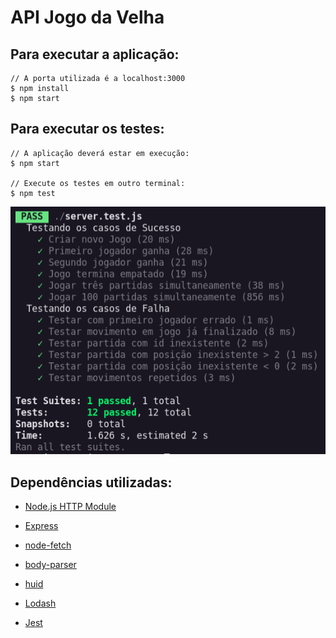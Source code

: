 # API Jogo da Velha

## Para executar a aplicação:

    // A porta utilizada é a localhost:3000
    $ npm install
    $ npm start

## Para executar os testes:

    // A aplicação deverá estar em execução:
    $ npm start

    // Execute os testes em outro terminal:
    $ npm test


![Test](./images/teste.png)

## Dependências utilizadas:

* [Node.js HTTP Module](https://nodejs.org/api/http.html)
* [Express](https://expressjs.com/pt-br/)

* [node-fetch](https://www.npmjs.com/package/node-fetch)
* [body-parser](https://www.npmjs.com/package/body-parser)
* [huid](https://www.npmjs.com/package/uuid)

* [Lodash](https://lodash.com/)
* [Jest](https://jestjs.io/)
